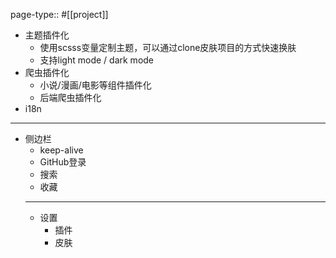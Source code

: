 page-type:: #[[project]]

- 主题插件化
	- 使用scsss变量定制主题，可以通过clone皮肤项目的方式快速换肤
	- 支持light mode / dark mode
- 爬虫插件化
	- 小说/漫画/电影等组件插件化
	- 后端爬虫插件化
- i18n
- ---
- 侧边栏
	- keep-alive
	- GitHub登录
	- 搜索
	- 收藏
	- ---
	- 设置
		- 插件
		- 皮肤